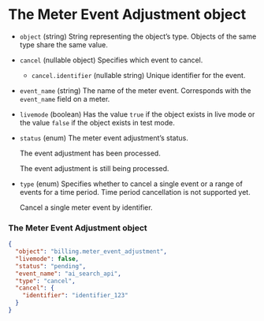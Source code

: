 # The Meter Event Adjustment object

- `object` (string)
  String representing the object’s type. Objects of the same type share the same value.

- `cancel` (nullable object)
  Specifies which event to cancel.

  - `cancel.identifier` (nullable string)
    Unique identifier for the event.

- `event_name` (string)
  The name of the meter event. Corresponds with the `event_name` field on a meter.

- `livemode` (boolean)
  Has the value `true` if the object exists in live mode or the value `false` if the object exists in test mode.

- `status` (enum)
  The meter event adjustment’s status.

  The event adjustment has been processed.

  The event adjustment is still being processed.

- `type` (enum)
  Specifies whether to cancel a single event or a range of events for a time period. Time period cancellation is not supported yet.

  Cancel a single meter event by identifier.

### The Meter Event Adjustment object

```json
{
  "object": "billing.meter_event_adjustment",
  "livemode": false,
  "status": "pending",
  "event_name": "ai_search_api",
  "type": "cancel",
  "cancel": {
    "identifier": "identifier_123"
  }
}
```